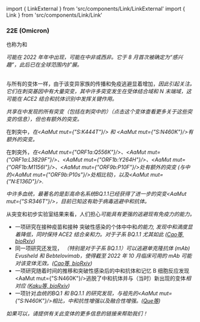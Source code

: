 import { LinkExternal } from 'src/components/Link/LinkExternal'
import { Link } from 'src/components/Link/Link'




<MdxContent filepath="VoCHeader.md" />

### 22E (Omicron)
也称为<Lin name="BQ.1" />和<Who name="Omicron" />

<MdxContent filepath="OmicronHeader.md" />

<Var name="22E (Omicron)"/> 可能在 2022 年年中出现，可能在中非或西非。它于 8 月首次被确定为“感兴趣”，此后已在全球范围内扩展。
<br/><br/>

与所有的<Who name="Omicron" />变体一样，由于该变异家族的传播和免疫逃避显着增加，<Var name="22E (Omicron)" prefix=""/>因此引起关注。它们在刺突基因中有大量突变，其中许多突变发生在受体结合域和 N 末端域，这可能在 ACE2 结合和抗体识别中发挥关键作用。
<br/>

<Var name="22E (Omicron)" prefix=""/>共享在<Var name="22B (Omicron)" prefix=""/>中发现的所有突变（包括在刺突中的）（点击这个变体查看更多关于这些突变的信息），但也有额外的突变。
<br/>

在刺突中，<Var name="22E (Omicron)" prefix=""/>在<AaMut mut={"S:K444T"}/> 和 <AaMut mut={"S:N460K"}/>有额外的突变。

在刺突外，<Var name="22E (Omicron)" prefix=""/>在<AaMut mut={"ORF1a:Q556K"}/>、<AaMut mut={"ORF1a:L3829F"}/>、<AaMut mut={"ORF1b:Y264H"}/>、<AaMut mut={"ORF1b:M1156I"}/>、<AaMut mut={"ORF9b:P10F"}/>处有额外的突变 (与<Var name="22B (Omicron)" prefix=""/>中的<AaMut mut={"ORF9b:P10s"}/>处相比较)，以及<AaMut mut={"N:E136D"}/>. 
<br />

<Var name="22E (Omicron)" prefix=""/>中许多血统，最著名的是彭高命名系统BQ.1.1已经获得了进一步的突变<AaMut mut={"S:R346T"}/>，目前已知这有助于病毒逃避中和抗体。

从突变和初步实验室结果来看，人们担心<Var name="22E (Omicron)" prefix=""/>可能具有更强的逃避现有免疫力的能力。
- 一项研究在接种疫苗和接种 <Who name="Omicron" /> 突破性感染的个体中中和<Var name="22E (Omicron)" prefix=""/>的能力, 发现中和滴度显着降低，同时保持 ACE2 结合亲和力。对于子系 BQ.1.1 尤其如此 ([Cao等, bioRxiv](https://www.biorxiv.org/content/10.1101/2022.09.15.507787v3))
- 同一项研究还发现，<Var name="22E (Omicron)" prefix=""/> （特别是对于子系 BQ.1.1）可以逃避单克隆抗体 (mAb) Evusheld 和 Bebtelovimab，使得截至 2022 年 10 月临床可用的 mAb 可能对该变体无效。([Cao等, bioRxiv](https://www.biorxiv.org/content/10.1101/2022.09.15.507787v3))
- 一项研究随着时间的推移和突破性感染后的中和抗体和记忆 B 细胞反应发现<AaMut mut={"S:N460K"}/>逃脱了中和抗体并与（当时）新出现的变体<Var name="22E (Omicron)" prefix=""/>相对应 ([Kaku等, bioRxiv](https://www.biorxiv.org/content/10.1101/2022.09.21.508922v1.full))
- 一项针对<Var name="22E (Omicron)" prefix=""/>血统的BQ.1 和 BQ.1.1 的研究发现，与祖先<Var name="22B (Omicron)" prefix=""/>的<AaMut mut={"S:N460K"}/>相比，中和抗性增强以及融合性增强。([Que等](https://www.biorxiv.org/content/10.1101/2022.10.19.512891v1.full.pdf))


_如果可以，请提供有关此变体的更多信息的链接来帮助我们！_






